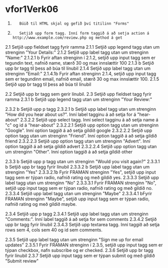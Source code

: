 # vfor1Verk06

1.        Búið til HTML skjal og gefið því titilinn "Forms"
2.        Setjið upp form tagg. Inní form taggið á að setja action á http://www.example.com/review.php og method á get
2.1       Setjið upp fieldset tagg fyrir ramma
2.1.1     Setjið upp legend tagg utan um strenginn "Your Details:" 
2.1.2     Setjið upp label tagg utan um strenginn "Name:"
2.1.2.1 b  Fyrir aftan strenginn í 2.1.2, setjið upp input tagg sem er tegundin text, nafnið name, stærð 30 og 
          max innslættir 100
2.1.3  b   Setjið upp br tagg til þess að búa til línubil
2.1.4     Setjið upp label tagg utan um strenginn "Email:"
2.1.4.1b   Fyrir aftan strenginn  2.1.4, setjið upp input tagg sem er tegundinn email, nafnið email, stærð 30 og
          max innslættir 100.
2.1.5     Setjið upp br tagg til þess að búa til línubil

2.2       Setjið upp br tagg sem gerir línubil.
2.3       Setjið upp fieldset tagg fyrir ramma
2.3.1  b   Setjið upp legend tagg utan um strenginn "Your Review:"

2.3.2  b   Setjið upp p tagg
2.3.2.1  b Setjið upp label tagg utan um strenginn "How did you hear about us?". Inní label tagginu á 
          að setja for á "hear-about"
2.3.2.2   Setjið upp select tagg. Inní select tagginu á að setja name á "c" og id á "hear-about"
2.3.2.2.1 Setjið upp option tagg utan um strenginn "Google". Inní option taggið á að setja gildið google
2.3.2.2.2 Setjið upp option tagg utan um strenginn "Friend". Inní option taggið á að setja gildið friend
2.3.2.2.3 Setjið upp option tagg utan um strenginn "Advert". Inní option taggið á að setja gildið advert
2.3.2.2.4 Setjið upp option tagg utan um strenginn "Other". Inní option taggið á að setja gildið other

2.3.3    b Setjið upp p tagg utan um strenginn "Would you visit again?"
2.3.3.1  b Setjið upp br tagg fyrir línubil
2.3.3.2  b Setjið upp label tagg utan um strenginn "Yes"
2.3.3.2.1b Fyrir FRAMAN strenginn "Yes", setjið upp input tagg sem er týpan radio, nafnið rating og með gildið yes.
2.3.3.3   Setjið upp label tagg utan um strenginn "No"
2.3.3.3.1 Fyrir FRAMAN strenginn "No", setjið upp input tagg sem er týpan radio, nafnið rating og með gildið no.
2.3.3.4   Setjið upp label tagg utan um strenginn "Maybe"
2.3.3.4.1 bFyrir FRAMAN strenginn "Maybe", setjið upp input tagg sem er týpan radio, nafnið rating og með gildið maybe.

2.3.4     Setjið upp p tagg
2.3.4.1   Setjið upp label tagg utan um strenginn "Comments:". Inní label taggið á að setja for sem comments
2.3.4.2   Setjið upp br tagg fyrir línubil
2.3.4.3   Setjið upp textarea tagg. Inní taggið  að setja rows sem 4, cols sem 40 og id sem comments.

2.3.5     Setjið upp label tagg utan um strenginn "Sign me up for email updates"
2.3.5.1   Fyrir FRAMAN strenginn í 2.3.5, setjið upp input tagg sem er týpan checkbox, nafn subscribe og er checked.
2.3.6     Setjið upp br tagg fyrir línubil
2.3.7     Setjið upp input tagg sem er týpan submit og með gildið "Submit review"
